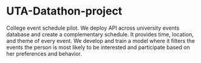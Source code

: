 # UTA-Datathon-project
College event schedule pilot. We deploy API across university events database and create a complementary schedule. It provides time, location, and theme of every event. We develop and train a model where it filters the events the person is most likely to be interested and participate based on her preferences and behavior. 
